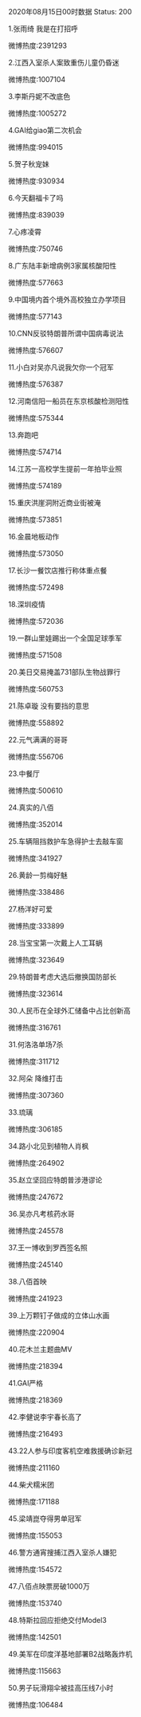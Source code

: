 2020年08月15日00时数据
Status: 200

1.张雨绮 我是在打招呼

微博热度:2391293

2.江西入室杀人案致重伤儿童仍昏迷

微博热度:1007104

3.李斯丹妮不改底色

微博热度:1005272

4.GAI给giao第二次机会

微博热度:994015

5.贺子秋宠妹

微博热度:930934

6.今天翻福卡了吗

微博热度:839039

7.心疼凌霄

微博热度:750746

8.广东陆丰新增病例3家属核酸阳性

微博热度:577663

9.中国境内首个境外高校独立办学项目

微博热度:577143

10.CNN反驳特朗普所谓中国病毒说法

微博热度:576607

11.小白对吴亦凡说我欠你一个冠军

微博热度:576387

12.河南信阳一船员在东京核酸检测阳性

微博热度:575344

13.奔跑吧

微博热度:574714

14.江苏一高校学生提前一年拍毕业照

微博热度:574189

15.重庆洪崖洞附近商业街被淹

微博热度:573851

16.金晨地板动作

微博热度:573050

17.长沙一餐饮店推行称体重点餐

微博热度:572498

18.深圳疫情

微博热度:572036

19.一群山里娃踢出一个全国足球季军

微博热度:571508

20.美日交易掩盖731部队生物战罪行

微博热度:560753

21.陈卓璇 没有要挡的意思

微博热度:558892

22.元气满满的哥哥

微博热度:556706

23.中餐厅

微博热度:500610

24.真实的八佰

微博热度:352014

25.车辆阻挡救护车急得护士去敲车窗

微博热度:341927

26.黄龄一剪梅好魅

微博热度:338486

27.杨洋好可爱

微博热度:333899

28.当宝宝第一次戴上人工耳蜗

微博热度:323649

29.特朗普考虑大选后撤换国防部长

微博热度:323614

30.人民币在全球外汇储备中占比创新高

微博热度:316761

31.何洛洛单场7杀

微博热度:311712

32.阿朵 降维打击

微博热度:307360

33.琉璃

微博热度:306185

34.路小北见到植物人肖枫

微博热度:264902

35.赵立坚回应特朗普涉港谬论

微博热度:247672

36.吴亦凡考核药水哥

微博热度:245578

37.王一博收到罗西签名照

微博热度:245140

38.八佰首映

微博热度:241923

39.上万颗钉子做成的立体山水画

微博热度:220904

40.花木兰主题曲MV

微博热度:218394

41.GAI严格

微博热度:218369

42.李健说李宇春长高了

微博热度:216493

43.22人参与印度客机空难救援确诊新冠

微博热度:211160

44.柴犬糯米团

微博热度:171188

45.梁靖崑夺得男单冠军

微博热度:155053

46.警方通宵搜捕江西入室杀人嫌犯

微博热度:154572

47.八佰点映票房破1000万

微博热度:153740

48.特斯拉回应拒绝交付Model3

微博热度:142501

49.美军在印度洋基地部署B2战略轰炸机

微博热度:115663

50.男子玩滑翔伞被挂高压线7小时

微博热度:106484

